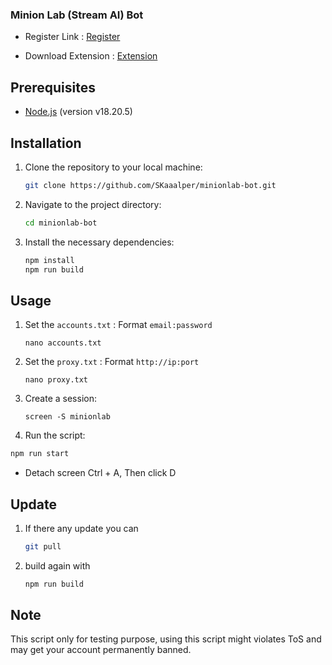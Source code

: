 ### Minion Lab (Stream AI) Bot

- Register Link : [Register](https://app.minionlab.ai/?referralCode=IeDxPvSq)

- Download Extension : [Extension](https://chromewebstore.google.com/detail/stream-ai-a-revolutionary/fgamijdhamopilihagheoalbifagafka)

## Prerequisites

- [Node.js](https://nodejs.org/) (version v18.20.5)

## Installation

1. Clone the repository to your local machine:
   ```bash
   git clone https://github.com/SKaaalper/minionlab-bot.git
   ```
2. Navigate to the project directory:

   ```bash
   cd minionlab-bot
   ```

3. Install the necessary dependencies:

   ```bash
   npm install
   npm run build
   ```

## Usage

1. Set the `accounts.txt` : Format `email:password`
   ```
   nano accounts.txt
   ```
2. Set the `proxy.txt` : Format `http://ip:port`

   ```
   nano proxy.txt
   ```

3. Create a session:
   ```
   screen -S minionlab
   ```
   
4. Run the script:

```bash
npm run start
```
- Detach screen Ctrl + A, Then click D


## Update

1. If there any update you can

   ```bash
   git pull
   ```

2. build again with

   ```bash
   npm run build
   ```

## Note

This script only for testing purpose, using this script might violates ToS and may get your account permanently banned.
